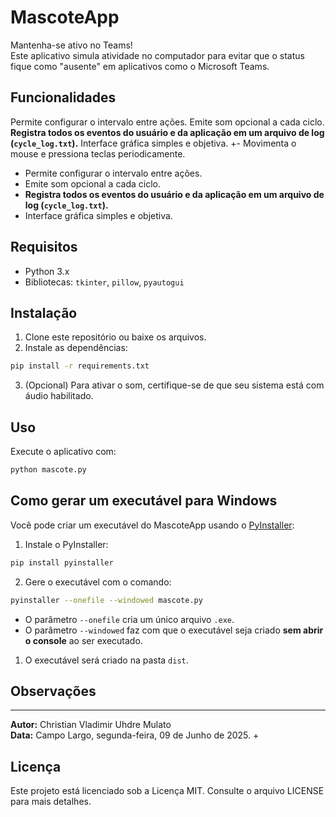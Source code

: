 # MascoteApp

Mantenha-se ativo no Teams!  
Este aplicativo simula atividade no computador para evitar que o status fique como "ausente" em aplicativos como o Microsoft Teams.

## Funcionalidades

 Permite configurar o intervalo entre ações.
 Emite som opcional a cada ciclo.
 **Registra todos os eventos do usuário e da aplicação em um arquivo de log (`cycle_log.txt`).**
 Interface gráfica simples e objetiva.
+- Movimenta o mouse e pressiona teclas periodicamente.
- Permite configurar o intervalo entre ações.
- Emite som opcional a cada ciclo.
- **Registra todos os eventos do usuário e da aplicação em um arquivo de log (`cycle_log.txt`).**
- Interface gráfica simples e objetiva.

## Requisitos

- Python 3.x
- Bibliotecas: `tkinter`, `pillow`, `pyautogui`

## Instalação

1. Clone este repositório ou baixe os arquivos.
2. Instale as dependências:

```bash
pip install -r requirements.txt
```

3. (Opcional) Para ativar o som, certifique-se de que seu sistema está com áudio habilitado.

## Uso

Execute o aplicativo com:

```bash
python mascote.py
```


## Como gerar um executável para Windows

Você pode criar um executável do MascoteApp usando o [PyInstaller](https://pyinstaller.org/):

1. Instale o PyInstaller:

```bash
pip install pyinstaller
```

2. Gere o executável com o comando:

```bash
pyinstaller --onefile --windowed mascote.py
```

- O parâmetro `--onefile` cria um único arquivo `.exe`.
- O parâmetro `--windowed` faz com que o executável seja criado **sem abrir o console** ao ser executado.

1. O executável será criado na pasta `dist`.

## Observações

---

**Autor:** Christian Vladimir Uhdre Mulato  
**Data:** Campo Largo, segunda-feira, 09 de Junho de 2025.
+
## Licença

Este projeto está licenciado sob a Licença MIT. Consulte o arquivo LICENSE para mais detalhes.